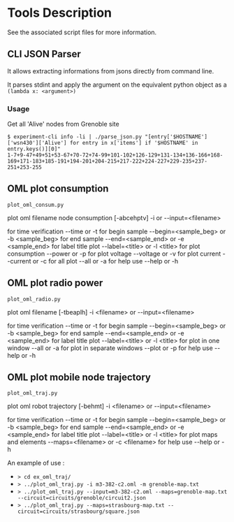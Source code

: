 Tools Description
=================

See the associated script files for more information.

CLI JSON Parser
---------------

It allows extracting informations from jsons directly from command line.

It parses stdint and apply the argument on the equivalent python object as a
`(lambda x: <argument>)`

### Usage ###

Get all 'Alive' nodes from Grenoble site

    $ experiment-cli info -li | ./parse_json.py "[entry['$HOSTNAME']['wsn430']['Alive'] for entry in x['items'] if '$HOSTNAME' in entry.keys()][0]"
    1-7+9-47+49+51+53-67+70-72+74-99+101-102+126-129+131-134+136-166+168-169+171-183+185-191+194-201+204-215+217-222+224-227+229-235+237-251+253-255


OML plot consumption
--------------------

`plot_oml_consum.py`

plot oml filename node consumption
           [-abcehptv] -i <filename> or --input=\<filename\>

for time verification --time or -t
for begin sample --begin=\<sample_beg\> or -b \<sample_beg\>
for end sample --end=\<sample_end\> or -e \<sample_end\>
for label title plot --label=\<title\> or -l \<title\>
for plot consumption --power or -p
for plot voltage --voltage or -v
for plot current --current or -c
for all plot --all or -a
for help use --help or -h


OML plot radio power
--------------------

`plot_oml_radio.py`

plot oml filename [-tbeaplh] -i \<filename\> or --input=\<filename\>

for time verification --time or -t
for begin sample --begin=\<sample_beg\> or -b \<sample_beg\>
for end sample --end=\<sample_end\> or -e \<sample_end\>
for label title plot --label=\<title\> or -l \<title\>
for plot in one window --all or -a
for plot in separate windows --plot or -p
for help use --help or -h


OML plot mobile node trajectory
-------------------------------

`plot_oml_traj.py`

plot oml robot trajectory [-behmt] -i \<filename\> or --input=\<filename\>

for time verification --time or -t
for begin sample --begin=\<sample_beg\> or -b \<sample_beg\>
for end sample --end=\<sample_end\> or -e \<sample_end\>
for label title plot --label=\<title\> or -l \<title\>
for plot maps and elements --maps=\<filename\> or -c \<filename\>
for help use --help or -h

An example of use :
 * `> cd ex_oml_traj/`
 * `> ../plot_oml_traj.py -i m3-382-c2.oml -m grenoble-map.txt`
 * `> ../plot_oml_traj.py --input=m3-382-c2.oml --maps=grenoble-map.txt --circuit=circuits/grenoble/circuit2.json`
 * `> ../plot_oml_traj.py --maps=strasbourg-map.txt --circuit=circuits/strasbourg/square.json`
